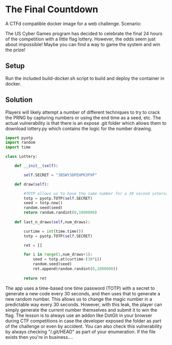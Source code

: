 # The Final Countdown

A CTFd compatible docker image for a web challenge. Scenario:

The US Cyber Games program has decided to celebrate the final 24 hours of the competition with a little flag lottery. However, the odds seem just about impossible! Maybe you can find a way to game the system and win the prize!

## Setup

Run the included build-docker.sh script to build and deploy the container in docker.

## Solution

Players will likely attempt a number of different techniques to try to crack the PRNG by capturing numbers or using the end time as a seed, etc. The actual vulnerability is that there is an expose .git folder which allows them to download lottery.py which contains the logic for the number drawing.

```python
import pyotp
import random
import time

class Lottery:

    def __init__(self):

        self.SECRET = "JBSWY3DPEHPK3PXP"

    def draw(self):

        #TOTP allows us to have the same number for a 30 second interval
        totp = pyotp.TOTP(self.SECRET)
        seed = totp.now()
        random.seed(seed)
        return random.randint(0,1000000)
    
    def last_n_draws(self,num_draws):

        curtime = int(time.time())
        totp = pyotp.TOTP(self.SECRET)

        ret = []

        for i in range(1,num_draws+1):
            seed = totp.at(curtime-(30*i))
            random.seed(seed)
            ret.append(random.randint(0,1000000))
        
        return ret
```

The app uses a time-based one time password (TOTP) with a secret to generate a new code every 30 seconds, and then uses that to generate a new random number. This allows us to change the magic number in a predictable way every 30 seconds. However, with this leak, the player can simply generate the current number themselves and submit it to win the flag. The lesson is to always use an addon like DotGit in your browser during CTF competitions in case the developer exposed the folder as part of the challenge or even by accident. You can also check this vulnerability by always checking "/.git/HEAD" as part of your enumeration. If the file exists then you're in business....